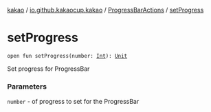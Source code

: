 [kakao](../../index.md) / [io.github.kakaocup.kakao](../index.md) / [ProgressBarActions](index.md) / [setProgress](./set-progress.md)

# setProgress

`open fun setProgress(number: `[`Int`](https://kotlinlang.org/api/latest/jvm/stdlib/kotlin/-int/index.html)`): `[`Unit`](https://kotlinlang.org/api/latest/jvm/stdlib/kotlin/-unit/index.html)

Set progress for ProgressBar

### Parameters

`number` - of progress to set for the ProgressBar